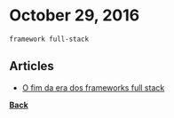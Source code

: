 # October 29, 2016

`framework full-stack`

## Articles

- [O fim da era dos frameworks full stack](http://eltonminetto.net/2016/03/15/o-fim-da-era-dos-frameworks-full-stack/)


[__Back__](../README.md)
